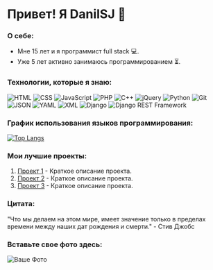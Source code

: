 # Привет! Я DanilSJ 👋

### О себе:
- Мне 15 лет и я программист full stack 💻.
- Уже 5 лет активно занимаюсь программированием ⏳.

### Технологии, которые я знаю:
![HTML](https://img.shields.io/badge/-HTML-ff5733?style=flat-square&logo=html5&logoColor=white)
![CSS](https://img.shields.io/badge/-CSS-2965f1?style=flat-square&logo=css3&logoColor=white)
![JavaScript](https://img.shields.io/badge/-JavaScript-f7df1e?style=flat-square&logo=javascript&logoColor=black)
![PHP](https://img.shields.io/badge/-PHP-777bb4?style=flat-square&logo=php&logoColor=white)
![C++](https://img.shields.io/badge/-C++-00599c?style=flat-square&logo=c%2B%2B&logoColor=white)
![jQuery](https://img.shields.io/badge/-jQuery-0769ad?style=flat-square&logo=jquery&logoColor=white)
![Python](https://img.shields.io/badge/-Python-3776ab?style=flat-square&logo=python&logoColor=white)
![Git](https://img.shields.io/badge/-Git-f05032?style=flat-square&logo=git&logoColor=white)
![JSON](https://img.shields.io/badge/-JSON-000000?style=flat-square&logo=json&logoColor=white)
![YAML](https://img.shields.io/badge/-YAML-000000?style=flat-square&logo=yaml&logoColor=white)
![XML](https://img.shields.io/badge/-XML-6b778d?style=flat-square&logo=xml&logoColor=white)
![Django](https://img.shields.io/badge/-Django-092e20?style=flat-square&logo=django&logoColor=white)
![Django REST Framework](https://img.shields.io/badge/-Django_REST_Framework-092e20?style=flat-square&logo=django&logoColor=white)

### График использования языков программирования:
[![Top Langs](https://github-readme-stats.vercel.app/api/top-langs/?username=DanilSJ&layout=compact)](https://github.com/DanilSJ/github-readme-stats)

### Мои лучшие проекты:
1. [Проект 1](ссылка_на_проект) - Краткое описание проекта.
2. [Проект 2](ссылка_на_проект) - Краткое описание проекта.
3. [Проект 3](ссылка_на_проект) - Краткое описание проекта.

### Цитата:
"Что мы делаем на этом мире, имеет значение только в пределах времени между наших дат рождения и смерти." - Стив Джобс

### Вставьте свое фото здесь:
![Ваше Фото](https://github.com/DanilSJ/DanilSJ/assets/155261367/364ebfd7-956b-41be-9b7c-16c9916691ef)
